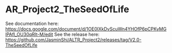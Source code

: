 # AR_Project2_TheSeedOfLife

See documentation here: https://docs.google.com/document/d/1OE0IXkDvScuWn4YHOfP6pCPKyMGlPAfl_OU30qRIt-M/edit
See the release here: https://github.com/JasminShi/ALTR_Project2/releases/tag/V2.0-TheSeedOfLife
